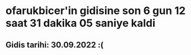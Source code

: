 # ofarukbicer'in gidisine son 6 gun 12 saat 31 dakika 05 saniye kaldi

## Gidis tarihi: 30.09.2022 :(